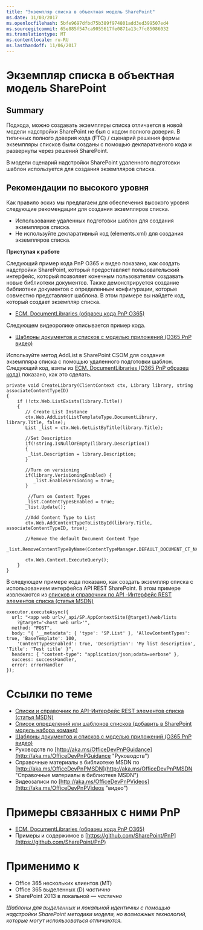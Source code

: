 ```yaml
---
title: "Экземпляр списка в объектная модель SharePoint"
ms.date: 11/03/2017
ms.openlocfilehash: 5bfe9697dfbd75b389f974801add3ed399507ed4
ms.sourcegitcommit: 65e885f547ca9055617fe0871a13c7fc85086032
ms.translationtype: MT
ms.contentlocale: ru-RU
ms.lasthandoff: 11/06/2017
---
```

<a name="list-instance-in-the-sharepoint-add-in-model"></a>Экземпляр списка в объектная модель SharePoint
============================================

<a name="summary"></a>Summary
-------

Подхода, можно создавать экземпляры списка отличается в новой модели надстройки SharePoint не был с кодом полного доверия. В типичных полного доверия кода (FTC) / сценарий решения фермы экземпляры списков были созданы с помощью декларативного кода и развернуты через решений SharePoint. 

В модели сценарий надстройки SharePoint удаленного подготовки шаблон используется для создания экземпляров списка.

<a name="high-level-guidelines"></a>Рекомендации по высокого уровня
---------------------

Как правило эскиз мы предлагаем для обеспечения высокого уровня следующие рекомендации для создания экземпляров списка.

- Использование удаленных подготовки шаблон для создания экземпляров списка.
- Не используйте декларативный код (elements.xml) для создания экземпляров списка.

**Приступая к работе**

Следующий пример кода PnP O365 и видео показано, как создать надстройки SharePoint, который предоставляет пользовательский интерфейс, который позволяет конечным пользователям создавать новые библиотеки документов. Также демонстрируется создание библиотеки документов с определенным конфигурации, которые совместно представляют шаблона. В этом примере вы найдете код, который создает экземпляр списка.

- [ECM. DocumentLibraries (образец кода PnP O365)](https://github.com/SharePoint/PnP/tree/master/Samples/ECM.DocumentLibraries)

Следующем видеоролике описывается пример кода.

- [Шаблоны документов и списков с моделью приложений (O365 PnP видео)](http://channel9.msdn.com/blogs/OfficeDevPnP/Document-and-list-templates-with-app-model)

Используйте метод AddList в SharePoint CSOM для создания экземпляра списка с помощью удаленного подготовки шаблон. Следующий код, взяты из [ECM. DocumentLibraries (O365 PnP образец кода)](https://github.com/SharePoint/PnP/tree/master/Samples/ECM.DocumentLibraries) показано, как это сделать.

    private void CreateLibrary(ClientContext ctx, Library library, string associateContentTypeID) 
    {
        if (!ctx.Web.ListExists(library.Title))
        {
           // Create List Instance
           ctx.Web.AddList(ListTemplateType.DocumentLibrary, library.Title, false);
           List _list = ctx.Web.GetListByTitle(library.Title);
           
           //Set Description
           if(!string.IsNullOrEmpty(library.Description)) 
           {
            _list.Description = library.Description;
           }

           //Turn on versioning 
           if(library.VerisioningEnabled) {
              _list.EnableVersioning = true;
           }
           
            //Turn on Content Types
           _list.ContentTypesEnabled = true;
           _list.Update();

           //Add Content Type to List
           ctx.Web.AddContentTypeToListById(library.Title, associateContentTypeID, true);
    
           //Remove the default Document Content Type
           _list.RemoveContentTypeByName(ContentTypeManager.DEFAULT_DOCUMENT_CT_NAME);

           ctx.Web.Context.ExecuteQuery();
        }
    }

В следующем примере кода показано, как создать экземпляр списка с использованием интерфейса API REST SharePoint.  В этом примере извлекаются из [списков и справочник по API -Интерфейс REST элементов списка (статья MSDN)](https://msdn.microsoft.com/en-us/library/office/dn531433.aspx)

    executor.executeAsync({
      url: "<app web url>/_api/SP.AppContextSite(@target)/web/lists
        ?@target='<host web url>'",
      method: "POST",
      body: "{ '__metadata': { 'type': 'SP.List' }, 'AllowContentTypes': true, 'BaseTemplate': 100,
        'ContentTypesEnabled': true, 'Description': 'My list description', 'Title': 'Test title' }",
      headers: { "content-type": "application/json;odata=verbose" },
      success: successHandler,
      error: errorHandler
    });

<a name="related-links"></a>Ссылки по теме
=============
- [Списки и справочник по API-Интерфейс REST элементов списка (статья MSDN)](https://msdn.microsoft.com/en-us/library/office/dn531433.aspx)
- [Список определений или шаблонов списков (добавить в SharePoint модель набора команд)](list-definition-template-sharepoint-add-in.md)
- [Шаблоны документов и списков с моделью приложений (O365 PnP видео)](http://channel9.msdn.com/blogs/OfficeDevPnP/Document-and-list-templates-with-app-model)
- Руководств по [http://aka.ms/OfficeDevPnPGuidance](http://aka.ms/OfficeDevPnPGuidance "Руководств")
- Справочные материалы в библиотеке MSDN по [http://aka.ms/OfficeDevPnPMSDN](http://aka.ms/OfficeDevPnPMSDN "Справочные материалы в библиотеке MSDN")
- Видеозаписи по [http://aka.ms/OfficeDevPnPVideos](http://aka.ms/OfficeDevPnPVideos "видео")

<a name="related-pnp-samples"></a>Примеры связанных с ними PnP
===================

- [ECM. DocumentLibraries (образец кода PnP O365)](https://github.com/SharePoint/PnP/tree/master/Samples/ECM.DocumentLibraries)
- Примеры и содержимое в [https://github.com/SharePoint/PnP](https://github.com/SharePoint/PnP)

<a name="applies-to"></a>Применимо к
==========
- Office 365 нескольких клиентов (MT)
- Office 365 выделенных (D) *частично*
- SharePoint 2013 в локальной — *частично*

*Шаблоны для выделенных и локальной идентичны с помощью надстройки SharePoint методики модели, но возможных технологий, которые могут использоваться отличаются.*

